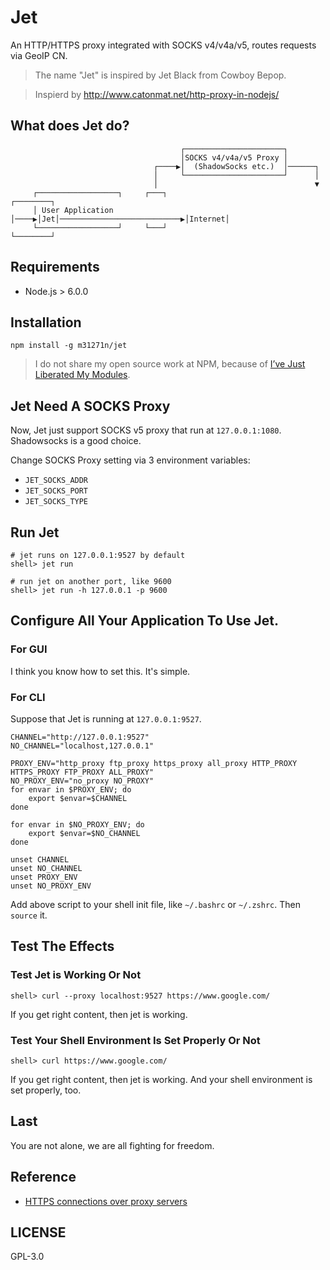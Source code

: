 # Jet
An HTTP/HTTPS proxy integrated with SOCKS v4/v4a/v5, routes requests via GeoIP CN.

> The name "Jet" is inspired by Jet Black from Cowboy Bepop.

> Inspierd by http://www.catonmat.net/http-proxy-in-nodejs/

## What does Jet do?
```
                                      ┌──────────────────────┐
                                      │SOCKS v4/v4a/v5 Proxy │
                                ┌────▶│  (ShadowSocks etc.)  │──────┐
                                │     └──────────────────────┘      │
                                │                                   ▼
     ┌──────────────────┐     ┌───┐                            ┌────────┐
     │ User Application │────▶│Jet│───────────────────────────▶│Internet│
     └──────────────────┘     └───┘                            └────────┘
```

## Requirements

* Node.js > 6.0.0

## Installation

	npm install -g m31271n/jet

> I do not share my open source work at NPM, because of [I’ve Just Liberated My Modules](https://medium.com/@azerbike/i-ve-just-liberated-my-modules-9045c06be67c).

## Jet Need A SOCKS Proxy
Now, Jet just support SOCKS v5 proxy that run at `127.0.0.1:1080`. Shadowsocks is a good choice.

Change SOCKS Proxy setting via 3 environment variables:

* `JET_SOCKS_ADDR`
* `JET_SOCKS_PORT`
* `JET_SOCKS_TYPE`

## Run Jet
```
# jet runs on 127.0.0.1:9527 by default
shell> jet run

# run jet on another port, like 9600
shell> jet run -h 127.0.0.1 -p 9600
```

## Configure All Your Application To Use Jet.
### For GUI
I think you know how to set this. It's simple.

### For CLI
Suppose that Jet is running at `127.0.0.1:9527`.

```
CHANNEL="http://127.0.0.1:9527"
NO_CHANNEL="localhost,127.0.0.1"

PROXY_ENV="http_proxy ftp_proxy https_proxy all_proxy HTTP_PROXY HTTPS_PROXY FTP_PROXY ALL_PROXY"
NO_PROXY_ENV="no_proxy NO_PROXY"
for envar in $PROXY_ENV; do
	export $envar=$CHANNEL
done

for envar in $NO_PROXY_ENV; do
	export $envar=$NO_CHANNEL
done

unset CHANNEL
unset NO_CHANNEL
unset PROXY_ENV
unset NO_PROXY_ENV
```

Add above script to your shell init file, like `~/.bashrc` or `~/.zshrc`. Then `source` it.

## Test The Effects
### Test Jet is Working Or Not
```
shell> curl --proxy localhost:9527 https://www.google.com/
```

If you get right content, then jet is working.

### Test Your Shell Environment Is Set Properly Or Not
```
shell> curl https://www.google.com/
```

If you get right content, then jet is working. And your shell environment is set properly, too.

## Last
You are not alone, we are all fighting for freedom.

## Reference
* [HTTPS connections over proxy servers](http://stackoverflow.com/questions/516323/https-connections-over-proxy-servers)

## LICENSE
GPL-3.0
